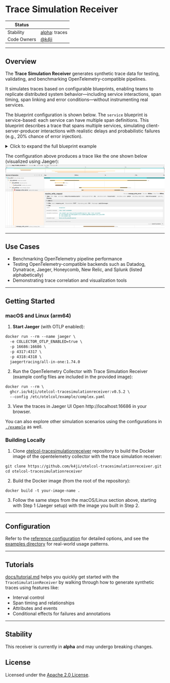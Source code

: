 # Trace Simulation Receiver

<!-- status autogenerated section -->

| Status      |                                      |
|-------------|--------------------------------------|
| Stability   | [alpha]: traces                      |
| Code Owners | [@k4ji](https://www.github.com/k4ji) |

[alpha]: https://github.com/open-telemetry/opentelemetry-collector/blob/main/docs/component-stability.md#alpha

---

## Overview

The **Trace Simulation Receiver** generates synthetic trace data for testing, validating, and benchmarking
OpenTelemetry-compatible pipelines.

It simulates traces based on configurable blueprints, enabling teams to replicate distributed system behavior—including
service interactions, span timing, span linking and error conditions—without instrumenting real services.

The blueprint configuration is shown below.
The `service` blueprint is service-based: each service can have multiple span definitions.
This blueprint describes a trace that spans multiple services, simulating client-server-producer interactions with
realistic delays and probabilistic failures (e.g., 20% chance of error injection).

<details><summary>Click to expand the full blueprint example</summary>

```yaml
receivers:
  tracesimulationreceiver:
    global:
      interval: 5s
    blueprint:
      type: service
      service:
        default:
          delay:
            for: "0.05"
            as: relative
          duration:
            for: "0.8"
            as: relative
        services:
          - name: ios_client
            resource:
              service.version: v3
            spans:
              - name: send_message_request
                ref: ios_send_message_request
                kind: client
                delay:
                  for: 0s
                  as: absolute
                duration:
                  for: 2s
                  as: absolute

          - name: api_gateway
            spans:
              - name: receive_api_request
                ref: api_receive_api_request
                kind: server
                parent: ios_send_message_request
                children:
                  - name: call_auth_service
                    ref: call_auth_service
                    kind: client
                    duration:
                      for: "0.1"
                  - name: route_message_request
                    ref: route_message_request
                    kind: client
                    delay:
                      for: "0.3"
                    duration:
                      for: "0.5"

          - name: auth_service
            spans:
              - name: validate_user_session
                kind: server
                parent: call_auth_service

          - name: message_write_server
            spans:
              - name: receive_write_request
                kind: server
                events:
                  - name: response_sent
                    delay:
                      for: "0.95"
                      as: relative
                    attributes:
                      http.request.method: POST
                      url.path: /api/v1/messages
                      http.response.status_code: "200"
                conditional_effects:
                  - condition:
                      kind: probabilistic
                      probabilistic:
                        threshold: 0.2
                    effects:
                      - kind: mark_as_failed
                        mark_as_failed:
                          message: Rate limit exceeded
                      - kind: annotate
                        annotate:
                          attributes:
                            error.type: RateLimitExceededException
                      - kind: record_event
                        record_event:
                          event:
                            name: exception
                            delay:
                              for: "1.0"
                              as: relative
                            attributes:
                              exception.message: rate limit exceeded
                              exception.type: RateLimitExceededException
                              exception.stacktrace: |
                                com.example.api.RateLimitExceededException: Rate limit exceeded
                                at com.example.api.MessageService.sendMessage(MessageService.java:123)
                                at com.example.api
                parent: route_message_request
                children:
                  - name: produce_message_kafka
                    ref: produce_message_kafka
                    kind: producer
                    attributes:
                      messaging.system: kafka
                      messaging.destination.name: message-topic
                      messaging.operation.type: send
```

</details>

The configuration above produces a trace like the one shown below (visualized using Jaeger):
![trace sample from jaeger](assets/trace_sample.png)

---

## Use Cases

- Benchmarking OpenTelemetry pipeline performance
- Testing OpenTelemetry-compatible backends such as Datadog, Dynatrace, Jaeger, Honeycomb, New Relic, and Splunk (listed
  alphabetically)
- Demonstrating trace correlation and visualization tools

---

## Getting Started

### macOS and Linux (arm64)

1. **Start Jaeger** (with OTLP enabled):

```shell
docker run --rm --name jaeger \
  -e COLLECTOR_OTLP_ENABLED=true \
  -p 16686:16686 \
  -p 4317:4317 \
  -p 4318:4318 \
  jaegertracing/all-in-one:1.74.0
```  

2. Run the OpenTelemetry Collector with Trace Simulation Receiver (example config files are included in the provided
   image):

```shell
docker run --rm \
  ghcr.io/k4ji/otelcol-tracesimulationreceiver:v0.5.2 \
  --config /etc/otelcol/example/complex.yaml
 ```

3. View the traces in Jaeger UI
   Open http://localhost:16686 in your browser.

You can also explore other simulation scenarios using the configurations in [`./example`](./example) as well.

### Building Locally

1. Clone [otelcol-tracesimulationreceiver](https://github.com/k4ji/otelcol-tracesimulationreceiver) repository to build
   the Docker image of the opentelemetry collector with the
   trace simulation receiver:

```shell
git clone https://github.com/k4ji/otelcol-tracesimulationreceiver.git
cd otelcol-tracesimulationreceiver
```

2. Build the Docker image (from the root of the repository):

```shell
docker build -t your-image-name . 
```

3. Follow the same steps from the macOS/Linux section above, starting with Step 1 (Jaeger setup) with the image you
   built in Step 2.

---

## Configuration

Refer to the [reference configuration](./reference.yaml) for detailed options, and see
the [examples directory](./example) for real-world usage patterns.

---

## Tutorials

[docs/tutorial.md](./docs/tutorial.md) helps you quickly get started with the `TraceSimulationReceiver` by walking through how to generate synthetic traces using features like:
- Interval control
- Span timing and relationships
- Attributes and events
- Conditional effects for failures and annotations

---

## Stability

This receiver is currently in **alpha** and may undergo breaking changes.

## License

Licensed under the [Apache 2.0 License](./LICENSE).